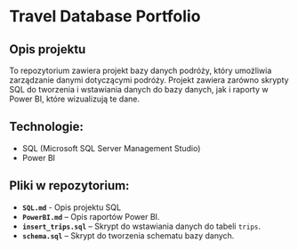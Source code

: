 # Travel Database Portfolio

## Opis projektu
To repozytorium zawiera projekt bazy danych podróży, który umożliwia zarządzanie danymi dotyczącymi podróży. Projekt zawiera zarówno skrypty SQL do tworzenia i wstawiania danych do bazy danych, jak i raporty w Power BI, które wizualizują te dane.

## Technologie:
- SQL (Microsoft SQL Server Management Studio)
- Power BI

## Pliki w repozytorium:
- **`SQL.md`** - Opis projektu SQL
- **`PowerBI.md`** – Opis raportów Power BI.
- **`insert_trips.sql`** – Skrypt do wstawiania danych do tabeli `trips`.
- **`schema.sql`** – Skrypt do tworzenia schematu bazy danych.




